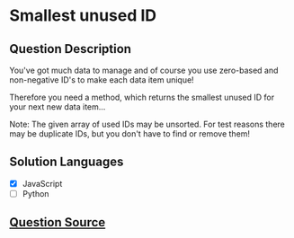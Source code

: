 # Smallest unused ID

## Question Description

You've got much data to manage and of course you use zero-based and non-negative ID's to make each data item unique!

Therefore you need a method, which returns the smallest unused ID for your next new data item...

Note: The given array of used IDs may be unsorted. For test reasons there may be duplicate IDs, but you don't have to find or remove them!

## Solution Languages

- [x] JavaScript
- [ ] Python

## [Question Source](https://www.codewars.com/kata/55eea63119278d571d00006a)
